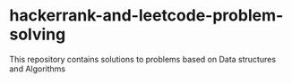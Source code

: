 # hackerrank-and-leetcode-problem-solving
This repository contains solutions to problems based on Data structures and Algorithms

